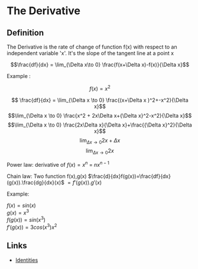 # The Derivative

## Definition

The Derivative is the rate of change of function f(x) with respect to an independent variable 'x'.
It's the slope of the tangent line at a point x

$$\frac{df}{dx} = \lim_{\Delta x\to 0} \frac{f(x+\Delta x)-f(x)}{\Delta x}$$

Example :

$$ f(x) = x^2$$

$$ \frac{df}{dx} = \lim_{\Delta x \to 0} \frac{(x+\Delta x )^2+-x^2}{\Delta x}$$
$$\lim_{\Delta x \to 0} \frac{x^2 + 2x\Delta x+{\Delta x}^2-x^2}{\Delta x}$$
$$\lim_{\Delta x \to 0} \frac{2x\Delta x}{\Delta x}+\frac{{\Delta x}^2}{\Delta x}$$
$$\lim_{\Delta x \to 0} 2x+\Delta x$$
$$\lim_{\Delta x \to 0} 2x$$


Power law:
derivative of $f(x)=x^n$ = $nx^{n-1}$

Chain law:
Two function f(x),g(x)
$\frac{d}{dx}f(g(x))=\frac{df}{dx}(g(x)).\frac{dg}{dx}(x)$
$=f'(g(x)).g'(x)$

Example:

$f(x)= sin(x)$ \
$g(x)=x^3$ \
$f(g(x)) = sin(x^3)$ \
$f'(g(x)) = 3cos(x^3)x^2$ 

## Links
- [Identities](https://tutorial.math.lamar.edu/getfile.aspx?file=B,44,N)

